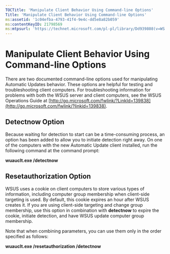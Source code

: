 ```yaml
---
TOCTitle: 'Manipulate Client Behavior Using Command-line Options'
Title: 'Manipulate Client Behavior Using Command-line Options'
ms:assetid: '1c04efba-4793-41f4-9e4c-dd5e8a82b059'
ms:contentKeyID: 21798569
ms:mtpsurl: 'https://technet.microsoft.com/pl-pl/library/Dd939808(v=WS.10)'
---
```


Manipulate Client Behavior Using Command-line Options
=====================================================

There are two documented command-line options used for manipulating Automatic Updates behavior. These options are helpful for testing and troubleshooting client computers. For troubleshooting information for problems with both the WSUS server and client computers, see the WSUS Operations Guide at [http://go.microsoft.com/fwlink/?LinkId=139838](http://go.microsoft.com/fwlink/?linkid=139838).

Detectnow Option
----------------

Because waiting for detection to start can be a time-consuming process, an option has been added to allow you to initiate detection right away. On one of the computers with the new Automatic Update client installed, run the following command at the command prompt:

**wuauclt.exe /detectnow**

Resetauthorization Option
-------------------------

WSUS uses a cookie on client computers to store various types of information, including computer group membership when client-side targeting is used. By default, this cookie expires an hour after WSUS creates it. If you are using client-side targeting and change group membership, use this option in combination with **detectnow** to expire the cookie, initiate detection, and have WSUS update computer group membership.

Note that when combining parameters, you can use them only in the order specified as follows:

**wuauclt.exe /resetauthorization /detectnow**
